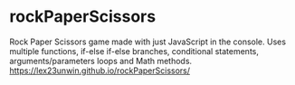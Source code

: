 # rockPaperScissors
Rock Paper Scissors game made with just JavaScript in the console. Uses multiple functions, if-else if-else branches, conditional statements, arguments/parameters loops and Math methods.
https://lex23unwin.github.io/rockPaperScissors/
